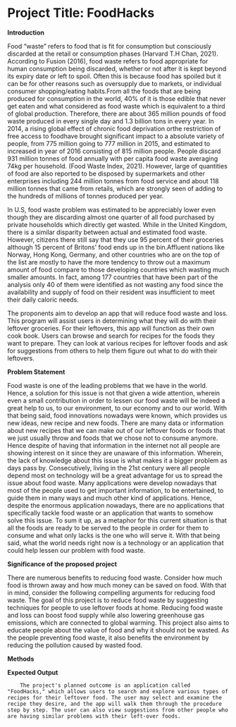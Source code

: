 # Project Title: FoodHacks

**Introduction**

 Food “waste” refers to food that is fit for consumption but consciously discarded at the retail or consumption phases (Harvard T.H Chan, 2021). According to Fusion (2016), food waste refers to food appropriate for human consumption being discarded, whether or not after it is kept beyond its expiry date or left to spoil. Often this is because food has spoiled but it can be for other reasons such as oversupply due to markets, or individual consumer shopping/eating habits.From all the foods that are being produced for consumption in the world, 40% of it is those edible that never get eaten and what considered as food waste which is equivalent to a third of global production. Therefore, there are about 365 million pounds of food waste produced in every single day and 1.3 billion tons in every year. In 2014, a rising global effect of chronic food deprivation orthe restriction of free access to foodhave brought significant impact to a absolute variety of people, from 775 million going to 777 million in 2015, and estimated to increased in year of 2016 consisting of 815 million people. People discard 931 million tonnes of food annually with per capita food waste averaging 74kg per household. (Food Waste Index, 2021). However, large of quantities of food are also reported to be disposed by supermarkets and other enterprises including  244 million tonnes from food service and about 118 million tonnes that came from retails, which are strongly seen of adding to the hundreds of millions of tonnes produced per year.

In U.S, food waste problem was estimated to be appreciably lower even though they are discarding almost one quarter of all food purchased by private households which directly get wasted. While in the United Kingdom, there is a similar disparity between actual and estimated food waste. However, citizens there still say that they use 95 percent of their groceries although 15 percent of Britons' food ends up in the bin.Affluent nations like Norway, Hong Kong, Germany, and other countries who are on the top of the list are mostly to have the more tendency to throw out a maximum amount of food compare to those developing countries which wasting much smaller amounts. In fact, among 177 countries that have been part of the analysis only 40 of them were identified as not wasting any food since the availability and supply of food on their resident was insufficient to meet their daily caloric needs.

The proponents aim to develop an app that will reduce food waste and loss. This program will assist users in determining what they will do with their leftover groceries. For their leftovers, this app will function as their own cook book. Users can browse and search for recipes for the foods they want to prepare. They can look at various recipes for leftover foods and ask for suggestions from others to help them figure out what to do with their leftovers.   


**Problem Statement**

 Food waste is one of the leading problems that we have in the world. Hence, a solution for this issue is not that given a wide attention, wherein even a small contribution in order to lessen our food waste will be indeed a great help to us, to our environment, to our economy and to our world. With that being said, food innovations nowadays were known, which provides us new ideas, new recipe and new foods. There are many data or information about new recipes that we can make out of our leftover foods or foods that we just usually throw and foods that we chose not to consume anymore. Hence despite of having that information in the internet not all people are showing interest on it since they are unaware of this information. Wherein, the lack of knowledge about this issue is what makes it a bigger problem as days pass by. Consecutively, living in the 21st century were all people depend most on technology will be a great advantage for us to spread the issue about food waste. Many applications were develop nowadays that most of the people used to get important information, to be entertained, to guide them in many ways and much other kind of applications. Hence, despite the enormous application nowadays, there are no applications that specifically tackle food waste or an application that wants to somehow solve this issue. To sum it up, as a metaphor for this current situation is that all the foods are ready to be served to the people in order for them to consume and what only lacks is the one who will serve it. With that being said, what the world needs right now is a technology or an application that could help lessen our problem with food waste.
 
 
   **Significance of the proposed project**
   
   There are numerous benefits to reducing food waste. Consider how much food is thrown away and how much money can be saved on food. With that in mind, consider the following compelling arguments for reducing food waste. The goal of this project is to reduce food waste by suggesting techniques for people to use leftover foods at home. Reducing food waste and loss can boost food supply while also lowering greenhouse gas emissions, which are connected to global warming. This project also aims to educate people about the value of food and why it should not be wasted. As the people preventing food waste, it also benefits the environment by reducing the pollution caused by wasted food.  
    
    
   **Methods**
    
    
   **Expected Output**
   
        The project's planned outcome is an application called "FoodHacks," which allows users to search and explore various types of recipes for their leftover food. The user may select and examine the recipe they desire, and the app will walk them through the procedure step by step. The user can also view suggestions from other people who are having similar problems with their left-over foods.
